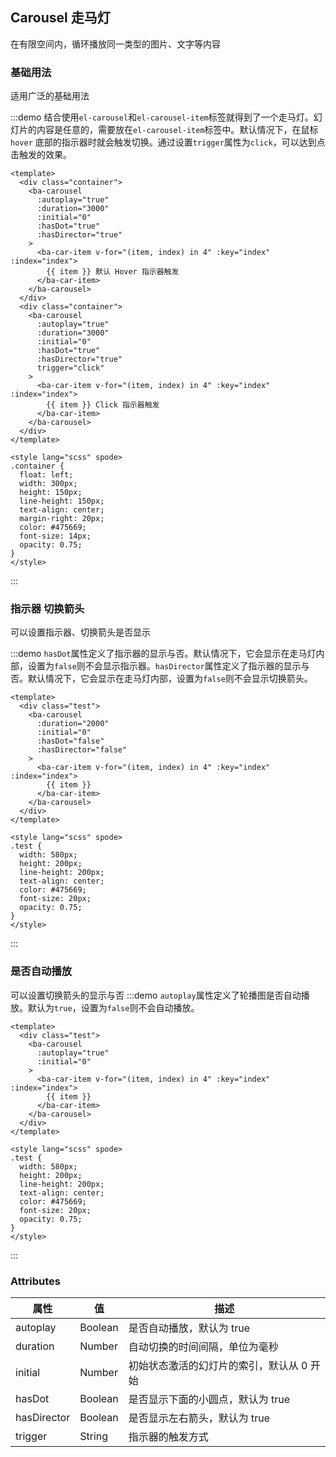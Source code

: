 
## Carousel 走马灯
在有限空间内，循环播放同一类型的图片、文字等内容

### 基础用法
适用广泛的基础用法

:::demo 结合使用`el-carousel`和`el-carousel-item`标签就得到了一个走马灯。幻灯片的内容是任意的，需要放在`el-carousel-item`标签中。默认情况下，在鼠标 `hover` 底部的指示器时就会触发切换。通过设置`trigger`属性为`click`，可以达到点击触发的效果。

```vue
<template>
  <div class="container">
    <ba-carousel
      :autoplay="true"
      :duration="3000"
      :initial="0"
      :hasDot="true"
      :hasDirector="true"
    >
      <ba-car-item v-for="(item, index) in 4" :key="index" :index="index">
        {{ item }} 默认 Hover 指示器触发
      </ba-car-item>
    </ba-carousel>
  </div>
  <div class="container">
    <ba-carousel
      :autoplay="true"
      :duration="3000"
      :initial="0"
      :hasDot="true"
      :hasDirector="true"
      trigger="click"
    >
      <ba-car-item v-for="(item, index) in 4" :key="index" :index="index">
        {{ item }} Click 指示器触发
      </ba-car-item>
    </ba-carousel>
  </div>
</template>

<style lang="scss" spode>
.container {
  float: left;
  width: 300px;
  height: 150px;
  line-height: 150px;
  text-align: center;
  margin-right: 20px;
  color: #475669;
  font-size: 14px;
  opacity: 0.75;
}
</style>
```
:::

### 指示器 切换箭头
可以设置指示器、切换箭头是否显示 

:::demo `hasDot`属性定义了指示器的显示与否。默认情况下，它会显示在走马灯内部，设置为`false`则不会显示指示器。`hasDirector`属性定义了指示器的显示与否。默认情况下，它会显示在走马灯内部，设置为`false`则不会显示切换箭头。
```vue
<template>
  <div class="test">
    <ba-carousel
      :duration="2000"
      :initial="0"
      :hasDot="false"
      :hasDirector="false"
    >
      <ba-car-item v-for="(item, index) in 4" :key="index" :index="index">
        {{ item }} 
      </ba-car-item>
    </ba-carousel>
  </div>
</template>

<style lang="scss" spode>
.test {
  width: 580px;
  height: 200px;
  line-height: 200px;
  text-align: center;
  color: #475669;
  font-size: 20px;
  opacity: 0.75;
}
</style>
```
:::

### 是否自动播放

可以设置切换箭头的显示与否
:::demo `autoplay`属性定义了轮播图是否自动播放。默认为`true`，设置为`false`则不会自动播放。

```vue
<template>
  <div class="test">
    <ba-carousel
      :autoplay="true"
      :initial="0"
    >
      <ba-car-item v-for="(item, index) in 4" :key="index" :index="index">
        {{ item }} 
      </ba-car-item>
    </ba-carousel>
  </div>
</template>

<style lang="scss" spode>
.test {
  width: 580px;
  height: 200px;
  line-height: 200px;
  text-align: center;
  color: #475669;
  font-size: 20px;
  opacity: 0.75;
}
</style>
```
:::


### Attributes

| 属性         | 值                 | 描述                       |
| --------    | ------------      | ----------------------     |
| autoplay    | Boolean           | 是否自动播放，默认为 true    |
| duration    | Number            | 自动切换的时间间隔，单位为毫秒         |
| initial     | Number            | 初始状态激活的幻灯片的索引，默认从 0 开始   |
| hasDot      | Boolean           | 是否显示下面的小圆点，默认为 true  |
| hasDirector | Boolean           | 是否显示左右箭头，默认为 true |
| trigger     | String                | 指示器的触发方式 |

